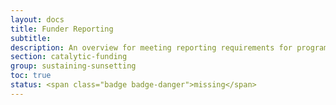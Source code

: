 ```yaml
---
layout: docs
title: Funder Reporting
subtitle:
description: An overview for meeting reporting requirements for program funding. Provides recommendations for collecting information during program implementation and best practices for maintaining good relationships with funders. Useful for intermediaries that need to raise the funds in order to then re-grant them.
section: catalytic-funding
group: sustaining-sunsetting
toc: true
status: <span class="badge badge-danger">missing</span>
---
```


<!--
## Overview

asdf

{% capture thinking-questions %}
### Thinking Questions

* asdf
{% endcapture %}
{% include docs/thinking-questions.html content=thinking-questions %}

### Getting Started

* asdf

## Step-by-Step Process

## Recommendations

### Methods We Love

:heart: **asdf.** asdf

:heart: **asdf.** asdf

### Alternative Approaches

:bulb: **asdf.** asdf

:bulb: **asdf.** asdf

### Cautionary Tales

:warning: **asdf.** asdf

:warning: **asdf.** asdf

-->
